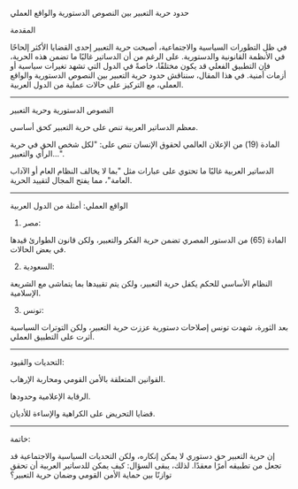 
حدود حرية التعبير بين النصوص الدستورية والواقع العملي

 المقدمة

في ظل التطورات السياسية والاجتماعية، أصبحت حرية التعبير إحدى القضايا الأكثر إلحاحًا في الأنظمة القانونية والدستورية. على الرغم من أن الدساتير غالبًا ما تضمن هذه الحرية، فإن التطبيق الفعلي قد يكون مختلفًا، خاصةً في الدول التي تشهد تغيرات سياسية أو أزمات أمنية. في هذا المقال، سنناقش حدود حرية التعبير بين النصوص الدستورية والواقع العملي، مع التركيز على حالات عملية من الدول العربية.


---

 النصوص الدستورية وحرية التعبير

معظم الدساتير العربية تنص على حرية التعبير كحق أساسي.

المادة (19) من الإعلان العالمي لحقوق الإنسان تنص على: "لكل شخص الحق في حرية الرأي والتعبير...".

الدساتير العربية غالبًا ما تحتوي على عبارات مثل "بما لا يخالف النظام العام أو الآداب العامة"، مما يفتح المجال لتقييد الحرية.



---

 الواقع العملي: أمثلة من الدول العربية

1. مصر:

المادة (65) من الدستور المصري تضمن حرية الفكر والتعبير، ولكن قانون الطوارئ قيدها في بعض الحالات.



2. السعودية:

النظام الأساسي للحكم يكفل حرية التعبير، ولكن يتم تقييدها بما يتماشى مع الشريعة الإسلامية.



3. تونس:

بعد الثورة، شهدت تونس إصلاحات دستورية عززت حرية التعبير، ولكن التوترات السياسية أثرت على التطبيق العملي.





---

 التحديات والقيود:

القوانين المتعلقة بالأمن القومي ومحاربة الإرهاب.

الرقابة الإعلامية وحدودها.

قضايا التحريض على الكراهية والإساءة للأديان.



---

 خاتمة:

إن حرية التعبير حق دستوري لا يمكن إنكاره، ولكن التحديات السياسية والاجتماعية قد تجعل من تطبيقه أمرًا معقدًا. لذلك، يبقى السؤال: كيف يمكن للدساتير العربية أن تحقق توازنًا بين حماية الأمن القومي وضمان حرية التعبير؟


